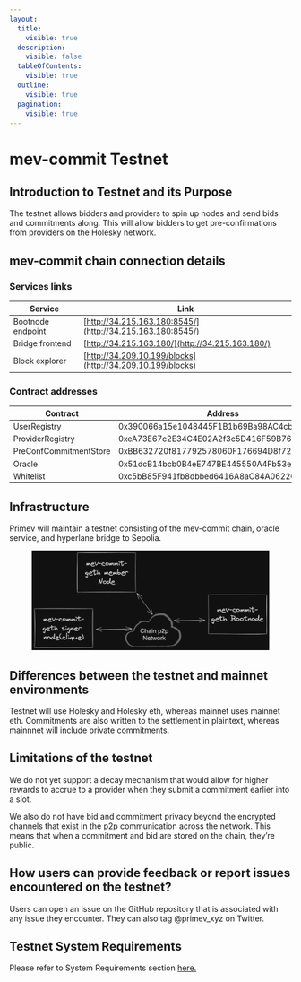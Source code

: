 ```yaml
---
layout:
  title:
    visible: true
  description:
    visible: false
  tableOfContents:
    visible: true
  outline:
    visible: true
  pagination:
    visible: true
---
```


# mev-commit Testnet

## Introduction to Testnet and its Purpose

The testnet allows bidders and providers to spin up nodes and send bids and commitments along. This will allow bidders to get pre-confirmations from providers on the Holesky network.

## **mev-commit chain connection details**

### **Services links**

| Service           | Link                                                       |
| ----------------- | ---------------------------------------------------------- |
| Bootnode endpoint | [http://34.215.163.180:8545/](http://34.215.163.180:8545/) |
| Bridge frontend   | [http://34.215.163.180/](http://34.215.163.180/)           |
| Block explorer    | [http://34.209.10.199/blocks](http://34.209.10.199/blocks) |

### **Contract addresses**

<table><thead><tr><th width="299">Contract</th><th>Address</th></tr></thead><tbody><tr><td>UserRegistry</td><td>0x390066a15e1048445F1B1b69Ba98AC4cb5e91c52</td></tr><tr><td>ProviderRegistry</td><td>0xeA73E67c2E34C4E02A2f3c5D416F59B76e7617fC</td></tr><tr><td>PreConfCommitmentStore</td><td>0xBB632720f817792578060F176694D8f7230229d9</td></tr><tr><td>Oracle</td><td>0x51dcB14bcb0B4eE747BE445550A4Fb53ecd31617</td></tr><tr><td>Whitelist</td><td>0xc5bB85F941fb8dbbed6416A8aC84A06226E0f138</td></tr></tbody></table>



## Infrastructure

Primev will maintain a testnet consisting of the mev-commit chain, oracle service, and hyperlane bridge to Sepolia.

<figure><img src="../../.gitbook/assets/image (2).png" alt=""><figcaption></figcaption></figure>

## Differences between the testnet and mainnet environments

Testnet will use Holesky and Holesky eth, whereas mainnet uses mainnet eth. Commitments are also written to the settlement in plaintext, whereas mainnnet will include private commitments.

## Limitations of the testnet

We do not yet support a decay mechanism that would allow for higher rewards to accrue to a provider when they submit a commitment earlier into a slot.

We also do not have bid and commitment privacy beyond the encrypted channels that exist in the p2p communication across the network. This means that when a commitment and bid are stored on the chain, they’re public.

## How users can provide feedback or report issues encountered on the testnet?

Users can open an issue on the GitHub repository that is associated with any issue they encounter. They can also tag @primev\_xyz on Twitter.

## Testnet System Requirements

Please refer to System Requirements section [here.](https://www.notion.so/Primev-Docs-Testnet-Ver-41c24e77a73e47e0966d54365efbbfc8?pvs=21)

